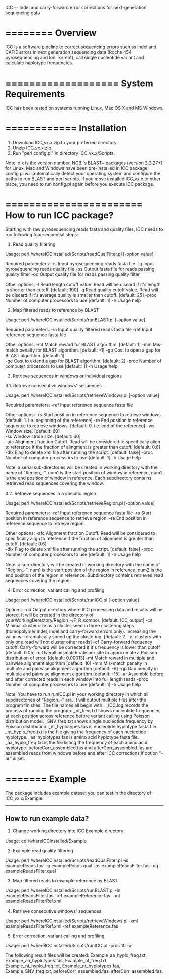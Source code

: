 ICC -- Indel and carry-forward error corrections for next-generation sequencing data

========
Overview
========

ICC is a software pipeline to correct sequencing errors such as indel and CAFIE errors in next generation sequencing data (Roche 454 pyrosequencing and Ion Torrent), call single nucleotide variant and calculate haplotype frequencies.

===================
System Requirements
===================

ICC has been tested on systems running Linux, Mac OS X and MS Windows.

============
Installation
============

1. Download ICC_vx.x.zip to your preferred directory.
2. Unzip ICC_vx.x.zip.
3. Run "perl config.pl" in directory ICC_vx.x/Scripts.

Note: x.x is the version number. NCBI's BLAST+ packages (version 2.2.27+) for Linux, Mac and Windows have been pre-installed in ICC package. config.pl will automatically detect your operating system and configure the paths to run BLAST and perl scripts. If you move installed ICC_vx.x to other place, you need to run config.pl again before you execute ICC package.

=======================
How to run ICC package?
=======================

Starting with raw pyrosequencing reads fasta and quality files, ICC needs to run following four sequential steps:

1. Read quality filtering

Usage: perl /whereICCInstalled/Scripts/readQualFilter.pl [-option value]

Required parameters:
 -is <file>            Input pyrosequencing reads fasta file
 -iq <file>            Input pyrosequencing reads quality file
 -os <file>            Output fasta file for reads passing quality filter
 -oq <file>            Output quality file for reads passing quality filter

Other options:
-l <int>              Read length cutoff value. Read will be discard if it's length is
                      shorter than cutoff. [default: 100]
-q <int>              Read quality cutoff value. Read will be discard if it's average
                      quality is smaller than cutoff. [default: 25]
-proc <int>           Number of computer processors to use [default: 1]
-h                    Usage help

2. Map filtered reads to reference by BLAST

Usage: perl /whereICCInstalled/Scripts/runBLAST.pl [-option value]

Required parameters:
-in <file>            Input quality filtered reads fasta file
-ref <file>           Input reference sequence fasta file

Other options:
-mt <int>             Match reward for BLAST algorithm. [default: 1]
-mm <int>             Mis-match penalty for BLAST algorithm. [default: -1]
-go <int>             Cost to open a gap for BLAST algorithm. [default: 1]  
-ge <int>             Cost to extend a gap for BLAST algorithm. [default: 2] 
-proc <int>           Number of computer processors to use [default: 1]
-h                    Usage help         

3. Retrieve sequences in windows or individual regions

3.1. Retrieve consecutive windows' sequences

Usage: perl /whereICCInstalled/Scripts/retrieveWindows.pl [-option value]

Required parameters:
-ref <file>           Input reference sequence fasta file

Other options:
-rs <int>             Start position in reference sequence to retrieve windows. [default: 1. i.e. beginning of the reference]
-re <int>             End position in reference sequence to retrieve windows. [default: 0. i.e. end of the reference]
-ws <int>             Window size. [default: 60]  
-ss <int>             Window stride size. [default: 60]  
-afc <int>            Alignment fraction Cutoff. Read will be considered to
                      specifically align to reference if the fraction of alingment is 
                      greater than cutoff.  [default: 0.6]  
-dlx                  Flag to delete xml file after running the script. [default: false] 
-proc <int>           Number of computer processors to use [default: 1]
-h                    Usage help

Note: a serial sub-directories will be created in working directory with the name of
"Region_<num1>-<num2>". num1 is the start position of window in reference, num2 is 
the end position of window in reference. Each subdirectory contains retrieved read 
sequences covering the window. 

3.2. Retrieve sequences in a specific region

Usage: perl /whereICCInstalled/Scripts/retrieveRegion.pl [-option value]

Required parameters:
-ref <file>           Input reference sequence fasta file
-rs <int>             Start position in reference sequence to retrieve region. 
-re <int>             End position in reference sequence to retrieve region. 

Other options:
-afc <float>          Alignment fraction Cutoff. Read will be considered to
                      specifically align to reference if the fraction of alignment is 
                      greater than cutoff.  [default: 0.6]  
-dlx                  Flag to delete xml file after running the script. [default: false]
-proc <int>           Number of computer processors to use [default: 1]
-h                    Usage help

Note: a sub-directory will be created in working directory with the name of
"Region_<num1>-<num2>". num1 is the start position of the region in reference,
num2 is the end position of the region in reference. Subdirectory contains 
retrieved read sequences covering the region.  

4. Error correction, variant calling and profiling

Usage: perl /whereICCInstalled/Scripts/runICC.pl [-option value] 

Options:
-od <directory>       Output directory where ICC processing data and results will be 
                      stored. It will be created in the directory of 
                      yourWorkingDerectory/Region_<num1>-<num2>/F_R_combo/.
                      [default: ICC_output]
-cs <int>             Minimal cluster size as a cluster seed in three clustering steps
                      (homopolymer indel, indel and carry-forward errors only). 
                      Increasing the value will dramatically speed up the clustering.
                      [default: 2. i.e. clusters with only one read will not cluster
                      other reads]
-cf <float>           Carry-forward frequency cutoff. Carry-forward will be corrected
                      if it's frequency is lower than cutoff [default: 0.05]
-u <float>            Overall mismatch rate per site to approximate a Poisson 
                      distribution of error. [default: 0.00013]
-mt <int>             Match reward in multiple and pairwise alignment algorithm 
                      [default: 10]
-mm <int>             Mis-match penalty in multiple and pairwise alignment algorithm 
                      [default: -9]
-gp <int>             Gap penalty in multiple and pairwise alignment algorithm 
                      [default: -15]
-ar                   Assemble before and after corrected reads in each window into 
                      full length reads
-proc <int>           Number of computer processors to use [default: 1]
-h                    Usage help

Note: You have to run runICC.pl in your working directory in which all subdirectories 
of "Region_<num1>-<num2>" are. It will output multiple files after the program finishes. 
The file names all begin with <NameOfYourWorkingDirectory>. _ICC.log records the process 
of running the program. _nt_freq.txt shows nucleotide frequencies at each position
across reference before variant calling using Poisson distribution model. _SNV_freq.txt
shows single nucleotide frequency by Poisson distribution. _nt_hyplotypes.fas is 
nucleotide hyplotype fasta file. _nt_hyplo_freq.txt is the file giving the frequency 
of each nucleotide hyplotype. _aa_hyplotypes.fas is amino acid hyplotype fasta file. 
_aa_hyplo_freq.txt is the file listing the frequency of each amino acid hyplotype. 
beforeCorr_assembled.fas and afterCorr_assembled.fas are assembled reads from windows 
before and after ICC corrections if option "-ar" is set.

=======
Example
=======

The package includes example dataset you can test in the directory of ICC_vx.x/Example.

------------------------
How to run example data?
------------------------

1. Change working directory into ICC Example directory

Usage: cd /whereICCInstalled/Example

2. Example read quality filtering

Usage: perl /whereICCInstalled/Scripts/readQualFilter.pl -is exampleReads.fas -iq exampleReads.qual -os exampleReadsFilter.fas -oq exampleReadsFilter.qual

3. Map filtered reads to example reference by BLAST

Usage: perl /whereICCInstalled/Scripts/runBLAST.pl -in exampleReadsFilter.fas -ref exampleReference.fas -out exampleReadsFilterRef.xml

4. Retrieve consecutive windows' sequences

Usage: perl /whereICCInstalled/Scripts/retrieveWindows.pl -xml exampleReadsFilterRef.xml -ref exampleReference.fas

5. Error correction, variant calling and profiling

Usage: perl /whereICCInstalled/Scripts/runICC.pl -proc 10 -ar

The following result files will be created: Example_aa_hyplo_freq.txt, Example_aa_hyplotypes.fas, 
Example_nt_freq.txt, Example_nt_hyplo_freq.txt, Example_nt_hyplotypes.fas, Example_SNV_freq.txt, 
beforeCorr_assembled.fas, afterCorr_assembled.fas.
